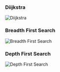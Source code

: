 ### Diijkstra
![Diijkstra](https://media.giphy.com/media/sMpvWxYtUt01FJQXGb/giphy.gif)

### Breadth First Search
![Breadth First Search](https://media.giphy.com/media/ykdK9Oxcx2ZwnpfxPT/giphy.gif)

### Depth First Search
![Depth First Search](https://media.giphy.com/media/HuDD8uoTpfYOwPtVrN/giphy.gif)